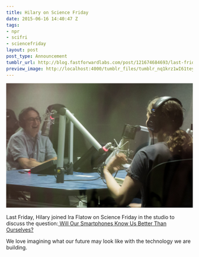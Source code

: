 ```yaml
---
title: Hilary on Science Friday
date: 2015-06-16 14:40:47 Z
tags:
- npr
- scifri
- sciencefriday
layout: post
post_type: Announcement
tumblr_url: http://blog.fastforwardlabs.com/post/121674684693/last-friday-hilary-joined-ira-flatow-on-science
preview_image: http://localhost:4000/tumblr_files/tumblr_nq1krz1wI61teyfqto1_1280.jpg
---
```


<img src="/tumblr_files/tumblr_nq1krz1wI61teyfqto1_1280.jpg"/>

Last Friday, Hilary joined Ira Flatow on Science Friday in the studio to discuss the question:<a href="http://www.sciencefriday.com/segment/06/12/2015/will-our-smartphones-know-us-better-than-ourselves.html"> Will Our Smartphones Know Us Better Than Ourselves?</a>

We love imagining what our future may look like with the technology we are building.

